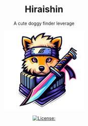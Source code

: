 <div align="center">
<h1>Hiraishin</h1>
<p>A cute doggy finder leverage</p>

<img src="./hiraishin.png" width="50%" height="50%"></img>

[![License: ](https://img.shields.io/github/license/hollow-leaf/hiraishin
)](./LICENSE)
</div>